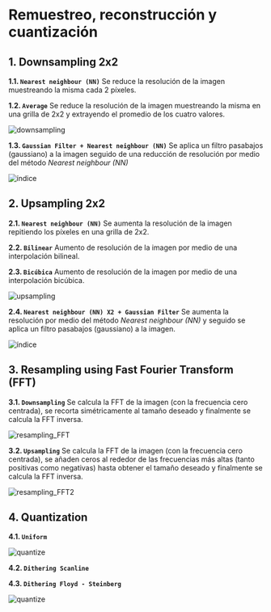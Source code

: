 # Remuestreo, reconstrucción y cuantización

## 1. Downsampling 2x2

**1.1. `Nearest neighbour (NN)`** Se reduce la resolución de la imagen muestreando la misma cada 2 píxeles.

**1.2. `Average`** Se reduce la resolución de la imagen muestreando la misma en una grilla de 2x2 y extrayendo el promedio de los cuatro valores.

![downsampling](https://user-images.githubusercontent.com/71833624/188714758-019ce1e5-b3bc-4ffa-8987-8acf1aa47071.png)

**1.3. `Gaussian Filter + Nearest neighbour (NN)`** Se aplica un filtro pasabajos (gaussiano) a la imagen seguido de una reducción de resolución por medio del método *Nearest neighbour (NN)*

![índice](https://user-images.githubusercontent.com/71833624/188710883-413e1ed3-1fd4-4515-b9b4-c99bb6735df4.png)

## 2. Upsampling 2x2

**2.1. `Nearest neighbour (NN)`** Se aumenta la resolución de la imagen repitiendo los píxeles en una grilla de 2x2.

**2.2. `Bilinear`** Aumento de resolución de la imagen por medio de una interpolación bilineal.

**2.3. `Bicúbica`** Aumento de resolución de la imagen por medio de una interpolación bicúbica.

![upsampling](https://user-images.githubusercontent.com/71833624/188713850-0ef164a9-1c62-4898-b988-40452cdc87c4.png)

**2.4. `Nearest neighbour (NN) X2 + Gaussian Filter`** Se aumenta la resolución por medio del método *Nearest neighbour (NN)* y seguido se aplica un filtro pasabajos (gaussiano) a la imagen.

![índice](https://user-images.githubusercontent.com/71833624/188715441-c3d47c9f-0690-4fc8-9d91-775d11cc9b94.png)

## 3. Resampling using Fast Fourier Transform (FFT)

**3.1. `Downsampling`** Se calcula la FFT de la imagen (con la frecuencia cero centrada), se recorta simétricamente al tamaño deseado y finalmente se calcula la FFT inversa.

![resampling_FFT](https://user-images.githubusercontent.com/71833624/188717027-ab23f4e6-1075-4f45-b9e9-9d8757289d6c.png)

**3.2. `Upsampling`** Se calcula la FFT de la imagen (con la frecuencia cero centrada), se añaden ceros al rededor de las frecuencias más altas (tanto positivas como negativas) hasta obtener el tamaño deseado y finalmente se calcula la FFT inversa.

![resampling_FFT2](https://user-images.githubusercontent.com/71833624/188718738-315774b8-ced9-4f0a-a6a6-08e139a0be77.png)

## 4. Quantization

**4.1. `Uniform`**

![quantize](https://user-images.githubusercontent.com/71833624/188719900-d0373403-d0ba-4409-9359-10b92ead3371.png)

**4.2. `Dithering Scanline`**

**4.3. `Dithering Floyd - Steinberg`**

![quantize](https://user-images.githubusercontent.com/71833624/188720811-72329440-a8f0-4909-a8eb-f2355dcfa1c6.png)

